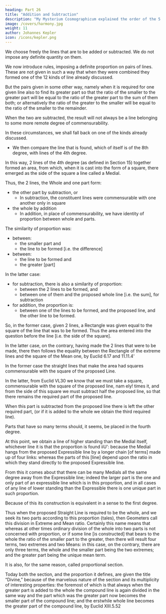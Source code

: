 ```yaml
---
heading: Part 26
title: "Addition and Subtraction"
description: "My Mysterium Cosmographicum explained the order of the 5 solids in the world"
image: /covers/harmony.jpg
weight: 11
author: Johannes Kepler
icon: /icons/kepler.png
---
```



<!-- XVI Definition and Comparison -->

<!-- These [areas] might suffice us for establishing the degrees of constructions by which the sides of the figures which we need for the study of Harmony are distinguished, if there were not other properties as well as those mentioned, or rather if the properties so far mentioned were not preceded by others that are nobler by which the degrees of knowable constructions are multiplied. -->

We choose freely the lines that are to be added or subtracted. We do not impose any definite quantity on them. 

We now introduce rules, imposing a definite proportion on pairs of lines. These are not given in such a way that when they were combined they formed one of the 12 kinds of line already discussed. 

But the pairs given in some other way, namely when it is required for one given line also to find its greater part so
that the ratio of the smaller to the greater part will be equal to the ratio of the greater part to the sum of them both; or alternatively the ratio of the greater to the smaller will be equal to the ratio of the smaller to the remainder. 

When the two are subtracted, the result will not always be a line belonging to some more remote degree of commensurability.

In these circumstances, we shall fall back on one of the kinds already discussed.
- We then compare the line that is found, which of itself is of the 8th degree, with lines of the 4th degree.

In this way, 2 lines of the 4th degree (as defined in Section 15) together formed an area, from which, when it is cast into the form of a square, there emerged as the side of the square a line called a Medial.

Thus, the 2 lines, the Whole and one part form:
- the other part by subtraction, or
  - In subtraction, the constituent lines were commensurable with one another only in square
- the whole by addition
  - In addition, in place of commensurability, we have identity of proportion between whole and parts. 

The similarity of proportion was:
- between:
  - the smaller part and
  - the line to be formed [i.e. the difference]
- between:
  - the line to be formed and
  - the greater [part]

In the latter case:
- for subtraction, there is also a similarity of proportion:
  - between the 2 lines to be formed, and
  - between one of them and the proposed whole line [i.e. the sum], for subtraction
- for addition, the proportion is:
  - between one of the lines to be formed, and the proposed line, and the other line to be formed.

So, in the former case, given 2 lines, a Rectangle was given equal to the square of the line that was to be formed. Thus the area entered into the question before the line [i.e. the side of the square].

In the latter case, on the contrary, having made the 2 lines that were to be made, there then follows the equality between the Rectangle of the extreme lines and the square of the Mean one, by Euclid 6.17 and 11.11.4'

In the former case the straight lines that make the area had squares commensurable with the square of the proposed Line.

In the latter, from Euclid VL30 we know that we must take a square, commensurable with the square of the proposed line, nam ely! times it, and from the side of this square we must subtract half the proposed line, so that there remains the required part of the proposed line.

When this part is subtracted from the proposed line there is left the other required part, (or if it is added to the whole we obtain the third required line).

Parts that have so many terms should, it seems, be placed in the fourth degree.

At this point, we obtain a line of higher standing than the Medial itself, whichever line it is that the proportion is found iiU': because the Medial hangs from the proposed Expressible line by a longer chain [of terms] made up of four links: whereas the parts of this [line] depend upon the ratio in which they stand directly to the proposed Expressible line. 

From this it comes about that there can be many Medials all the same degree away from the Expressible line; indeed the larger part is the one and only part of an expressible line which is in this proportion, and in all cases of any line of lower standing than the Expressible there is one unique part in such proportion. 

Because of this its construction is equivalent in a sense to the first degree.

Thus when the proposed Straight Line is required to be the whole, and we seek its two parts according to this proportion {tales), then Geometers call this division in Extreme and Mean ratio. Certainly this name means that whereas at other times ordinary division of the whole into two parts is not concerned with proportion, or if some line [is constructed] that bears to the whole the ratio of the smaller part to the greater, then there will result four terms, two extremes and two
Means: in this case, on the contrary, there are only three terms, the
whole and the smaller part being the two extremes; and the greater
part being the unique mean term.


It is also, for the same reason, called proportional section.

Today both the section, and the proportion it defines, are given the title “Divine,” because of the marvelous nature of the section and its multiplicity of interesting properties: the foremost of which is that always when the greater part is added to the whole the compound line is again divided in the same way and the part which was the greater part now becomes the smaller part of the compound line; and the erstwhile whole line becomes the greater part of the compound line, by
Euclid XIII.5.52


